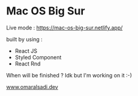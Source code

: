# Mac OS Big Sur

Live mode : https://mac-os-big-sur.netlify.app/

built by using :

- React JS
- Styled Component
- React Rnd

When will be finished ? Idk but I'm working on it :-)


www.omaralsadi.dev
